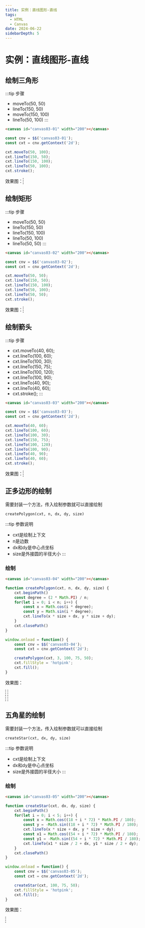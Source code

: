 ```yaml
---
title: 实例：直线图形-直线
tags:
  - HTML
  - Canvas
date: 2024-06-22
sidebarDepth: 5
---
```


# 实例：直线图形-直线 <Badge text="案例"/>

## 绘制三角形

:::tip 步骤
- moveTo(50, 50)
- lineTo(150, 50)
- moveTo(150, 100)
- lineTo(50, 100)
:::

```html
<canvas id="canvas03-01" width="200"></canvas>
```
```js
const cnv = $$('canvas03-01');
const cxt = cnv.getContext('2d');

cxt.moveTo(50, 100);
cxt.lineTo(150, 50);
cxt.lineTo(150, 100);
cxt.lineTo(50, 100);
cxt.stroke();
```

效果图：
<canvas id="canvas03-01" width="200" style="border: 1px dashed gray;"></canvas>

## 绘制矩形

:::tip 步骤
- moveTo(50, 50)
- lineTo(150, 50)
- lineTo(150, 100)
- lineTo(50, 100)
- lineTo(50, 50)
:::

```html
<canvas id="canvas03-02" width="200"></canvas>
```
```js
const cnv = $$('canvas03-02');
const cxt = cnv.getContext('2d');

cxt.moveTo(50, 50);
cxt.lineTo(150, 50);
cxt.lineTo(150, 100);
cxt.lineTo(50, 100);
cxt.lineTo(50, 50);
cxt.stroke();
```

效果图：
<canvas id="canvas03-02" width="200" style="border: 1px dashed gray;"></canvas>

## 绘制箭头

:::tip 步骤
- cxt.moveTo(40, 60);
- cxt.lineTo(100, 60);
- cxt.lineTo(100, 30);
- cxt.lineTo(150, 75);
- cxt.lineTo(100, 120);
- cxt.lineTo(100, 90);
- cxt.lineTo(40, 90);
- cxt.lineTo(40, 60);
- cxt.stroke();
:::

```html
<canvas id="canvas03-03" width="200"></canvas>
```
```js
const cnv = $$('canvas03-03');
const cxt = cnv.getContext('2d');

cxt.moveTo(40, 60);
cxt.lineTo(100, 60);
cxt.lineTo(100, 30);
cxt.lineTo(150, 75);
cxt.lineTo(100, 120);
cxt.lineTo(100, 90);
cxt.lineTo(40, 90);
cxt.lineTo(40, 60);
cxt.stroke();
```

效果图：
<canvas id="canvas03-03" width="200" style="border: 1px dashed gray;"></canvas>

## 正多边形的绘制
需要封装一个方法，传入绘制参数就可以直接绘制

```js:no-line-numbers
createPolygon(cxt, n, dx, dy, size)
```

:::tip 参数说明
- cxt是绘制上下文
- n是边数
- dx和dy是中心点坐标
- size是外接圆的半径大小
:::

### 绘制
```html
<canvas id="canvas03-04" width="200"></canvas>
```
```js
function createPolygon(cxt, n, dx, dy, size) {
    cxt.beginPath()
    const degree = (2 * Math.PI) / n;
    for(let i = 0; i < n; i++) {
        const x = Math.cos(i * degree);
        const y = Math.sin(i * degree);
        cxt.lineTo(x * size + dx, y * size + dy);
    }
    cxt.closePath()
}

window.onload = function() {
    const cnv = $$('canvas03-04');
    const cxt = cnv.getContext('2d');

    createPolygon(cxt, 3, 100, 75, 50);
    cxt.fillStyle = 'hotpink';
    cxt.fill();
}
```
效果图：

<div>
<canvas id="canvas03-04-0" width="200" style="margin-right: 5px;border: 1px dashed gray;display: inline;"></canvas>
<canvas id="canvas03-04-1" width="200" style="margin-right: 5px;border: 1px dashed gray;display: inline;"></canvas>
</div>
<div>
<canvas id="canvas03-04-2" width="200" style="margin-right: 5px;border: 1px dashed gray;display: inline;"></canvas>
<canvas id="canvas03-04-3" width="200" style="border: 1px dashed gray;display: inline;"></canvas>
</div>

## 五角星的绘制
需要封装一个方法，传入绘制参数就可以直接绘制

```js:no-line-numbers
createStar(cxt, dx, dy, size)
```

:::tip 参数说明
- cxt是绘制上下文
- dx和dy是中心点坐标
- size是外接圆的半径大小
:::

### 绘制
```html
<canvas id="canvas03-05" width="200"></canvas>
```
```js
function createStar(cxt, dx, dy, size) {
    cxt.beginPath()
    for(let i = 0; i < 5; i++) {
        const x = Math.cos((18 + i * 72) * Math.PI / 180);
        const y = -Math.sin((18 + i * 72) * Math.PI / 180);
        cxt.lineTo(x * size + dx, y * size + dy);
        const x1 = Math.cos((54 + i * 72) * Math.PI / 180);
        const y1 = -Math.sin((54 + i * 72) * Math.PI / 180);
        cxt.lineTo(x1 * size / 2 + dx, y1 * size / 2 + dy);
    }
    cxt.closePath()
}

window.onload = function() {
    const cnv = $$('canvas03-05');
    const cxt = cnv.getContext('2d');

    createStar(cxt, 100, 75, 50);
    cxt.fillStyle = 'hotpink';
    cxt.fill();
}
```
效果图：

<canvas id="canvas03-05" width="200" style="border: 1px dashed gray;"></canvas>


<script setup>
import { onMounted } from 'vue'
function $$(id) {
    return document.getElementById(id);
}

onMounted(() => {

    (() => {
        const cnv = $$('canvas03-01');
        const cxt = cnv.getContext('2d');

        cxt.moveTo(50, 100);
        cxt.lineTo(150, 50);
        cxt.lineTo(150, 100);
        cxt.lineTo(50, 100);
        cxt.stroke();
    })();

    (() => {
        const cnv = $$('canvas03-02');
        const cxt = cnv.getContext('2d');

        cxt.moveTo(50, 50);
        cxt.lineTo(150, 50);
        cxt.lineTo(150, 100);
        cxt.lineTo(50, 100);
        cxt.lineTo(50, 50);
        cxt.stroke();
    })();

    (() => {
        const cnv = $$('canvas03-03');
        const cxt = cnv.getContext('2d');

        cxt.moveTo(40, 60);
        cxt.lineTo(100, 60);
        cxt.lineTo(100, 30);
        cxt.lineTo(150, 75);
        cxt.lineTo(100, 120);
        cxt.lineTo(100, 90);
        cxt.lineTo(40, 90);
        cxt.lineTo(40, 60);
        cxt.stroke();
    })();

    (() => {
        function createPolygon(cxt, n, dx, dy, size) {
            cxt.beginPath()
            const degree = (2 * Math.PI) / n;
            for(let i = 0; i < n; i++) {
                const x = Math.cos(i * degree);
                const y = Math.sin(i * degree);
                cxt.lineTo(x * size + dx, y * size + dy);
            }
            cxt.closePath()
        }

        for (let i = 0; i < 4; i++) {
            const cnv = $$('canvas03-04-'+ i);
            const cxt = cnv.getContext('2d');

            createPolygon(cxt, 3 + i, 100, 75, 50);
            cxt.fillStyle = 'hotpink';
            cxt.fill();
        }
    })();

    (() => {
        function createStar(cxt, dx, dy, size) {
            cxt.beginPath()
            for(let i = 0; i < 5; i++) {
                const x = Math.cos((18 + i * 72) * Math.PI / 180);
                const y = -Math.sin((18 + i * 72) * Math.PI / 180);
                cxt.lineTo(x * size + dx, y * size + dy);
                const x1 = Math.cos((54 + i * 72) * Math.PI / 180);
                const y1 = -Math.sin((54 + i * 72) * Math.PI / 180);
                cxt.lineTo(x1 * size / 2 + dx, y1 * size / 2 + dy);
            }
            cxt.closePath()
        }
        const cnv = $$('canvas03-05');
        const cxt = cnv.getContext('2d');

        createStar(cxt, 100, 75, 50);
        cxt.fillStyle = 'hotpink';
        cxt.fill();
    })();

})
</script>
